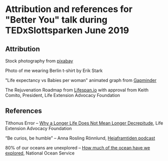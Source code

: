 # Attribution and references for "Better You" talk during TEDxSlottsparken June 2019

## Attribution

Stock photography from [pixabay](https://pixabay.com/service/license/)

Photo of me wearing Berlin t-shirt by Erik Stark

"Life expectancy vs Babies per woman" animated graph from [Gapminder](https://www.gapminder.org/tools/#$state$marker$axis_x$which=children_per_woman_total_fertility&domainMin:null&domainMax:null&zoomedMin:null&zoomedMax:null&scaleType=linear&spaceRef:null;;;&chart-type=bubbles)

The Rejuvenation Roadmap from [Lifespan.io](https://www.lifespan.io/the-rejuvenation-roadmap/) with approval from Keith Comito, President, Life Extension Advocacy Foundation


## References

Tithonus Error – [Why a Longer Life Does Not Mean Longer Decrepitude](https://www.leafscience.org/why-a-longer-life-does-not-mean-longer-decrepitude/), Life Extension Advocacy Foundation

“Be curios, be humble” – Anna Rosling Rönnlund, [Hejaframtiden podcast](http://hejaframtiden.se/heja-framtiden-podcast-60-anna-rosling-ronnlund/)

80% of our oceans are unexplored – [How much of the ocean have we explored](https://oceanservice.noaa.gov/facts/exploration.html), National Ocean Service
